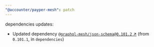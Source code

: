 ```yaml
---
"@accounter/payper-mesh": patch
---
```

dependencies updates:
  - Updated dependency [`@graphql-mesh/json-schema@0.101.2` ↗︎](https://www.npmjs.com/package/@graphql-mesh/json-schema/v/0.101.2) (from `0.101.1`, in `dependencies`)
